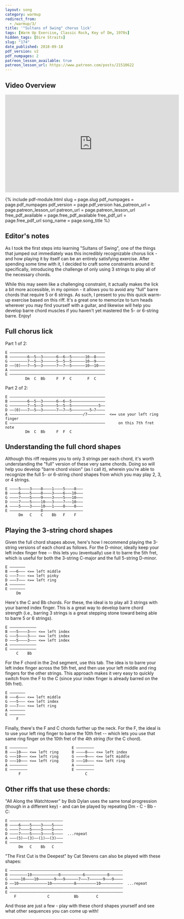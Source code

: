 ```yaml
---
layout: song
category: warmup
redirect_from:
  - /warmup/3/
title: '"Sultans of Swing" chorus lick'
tags: [Warm Up Exercise, Classic Rock, Key of Dm, 1970s]
hidden_tags: [Dire Straits]
slug: "174"
date_published: 2018-09-18
pdf_version: v2
pdf_numpages: 2
patreon_lesson_available: true
patreon_lesson_url: https://www.patreon.com/posts/21510622
---
```


## Video Overview

<iframe width="560" height="315" src="https://www.youtube.com/embed/_MbHAq7Pb4A?showinfo=0" frameborder="0" allowfullscreen></iframe>

{% include pdf-module.html slug = page.slug pdf_numpages = page.pdf_numpages pdf_version = page.pdf_version has_patreon_url = page.patreon_lesson_url patreon_url = page.patreon_lesson_url free_pdf_available = page.free_pdf_available free_pdf_url = page.free_pdf_url song_name = page.song_title %}

## Editor's notes

As I took the first steps into learning "Sultans of Swing", one of the things that jumped out immediately was this incredibly recognizable chorus lick - and how playing it by itself can be an entirely satisfying exercise. After spending some time with it, I decided to craft some constraints around it: specifically, introducing the challenge of only using 3 strings to play all of the necessary chords.

While this may seem like a challenging constraint, it actually makes the lick a bit more accessible, in my opinion - it allows you to avoid any "full" barre chords that require 5 or 6 strings. As such, I present to you this quick warm-up exercise based on this riff. It's a great one to memorize to turn heads wherever you may find yourself with a guitar, and likewise will help you develop barre chord muscles if you haven't yet mastered the 5- or 6-string barre. Enjoy!

## Full chorus lick

Part 1 of 2:

    E –––––––––––––––––––––––––––––––––––––––––––
    B ––––––––6––5––3––––––6––6––5––––––10––8––––
    G ––––––––7––5––3––––––5––5––5––––––10––9––––
    D ––(0)–––7––5––3––––––7––7––5––––––10––10–––
    A –––––––––––––––––––––––––––––––––––––––––––
    E –––––––––––––––––––––––––––––––––––––––––––
             Dm  C  Bb     F  F  C       F  C

Part 2 of 2:

    E –––––––––––––––––––––––––––––––––––––––––––
    B ––––––––6––5––3––––––6––6––5–––––––––––––––
    G ––––––––7––5––3––––––5––5––5––––––––––––5––
    D ––(0)–––7––5––3––––––7––7––5––––––––5–7––––
    A –––––––––––––––––––––––––––––––––/7––––––––  <== use your left ring finger
    E –––––––––––––––––––––––––––––––––––––––––––      on this 7th fret note
             Dm  C  Bb     F  F  C

## Understanding the full chord shapes

Although this riff requires you to only 3 strings per each chord, it's worth understanding the "full" version of these very same chords. Doing so will help you develop "barre chord vision" (as I call it), wherein you're able to recognize the full 5- or 6-string chord shapes from which you may play 2, 3, or 4 strings.

    E ––––5––––3––––8––––1––––5––––8–––
    B ––––6––––5––––8––––3––––6–––10–––
    G ––––7––––5––––9––––3––––5–––10–––
    D ––––7––––5––––10–––3––––7–––10–––
    A ––––5––––3––––10–––1––––8––––8–––
    E ––––––––––––––8––––––––––––––––––
          Dm   C    C    Bb   F    F   

## Playing the 3-string chord shapes

Given the full chord shapes above, here's how I recommend playing the 3-string versions of each chord as follows. For the D-minor, ideally keep your left index finger free -- this lets you (eventually) use it to barre the 5th fret, which is useful for both the 3-string C-major and the full 5-string D-minor.

    E –––––––
    B –––6––– <== left middle
    G –––7––– <== left pinky
    D –––7––– <== left ring
    A –––––––
    E –––––––
         Dm  

Here's the C and Bb chords. For these, the ideal is to play all 3 strings with your barred index finger. This is a great way to develop barre chord strength (i.e., barring 3 strings is a great stepping stone toward being able to barre 5 or 6 strings).

    E ––––––––––––
    B –––5––––3––– <== left index
    G –––5––––3––– <== left index
    D –––5––––3––– <== left index
    A ––––––––––––
    E ––––––––––––
         C    Bb  

For the F chord in the 2nd segment, use this tab. The idea is to barre your left index finger across the 5th fret, and then use your left middle and ring fingers for the other strings. This approach makes it very easy to quickly switch from the F to the C (since your index finger is already barred on the 5th fret).

    E –––––––
    B –––6––– <== left middle
    G –––5––– <== left index
    D –––7––– <== left ring
    A –––––––
    E –––––––
         F

Finally, there's the F and C chords further up the neck. For the F, the ideal is to use your left ring finger to barre the 10th fret -- which lets you use that same ring finger on the 10th fret of the 4th string (for the C chord).

    E ––––––––                    E ––––––––
    B –––10––– <== left ring      B ––––8––– <== left index
    G –––10––– <== left ring      G ––––9––– <== left middle
    D –––10––– <== left ring      D –––10––– <== left ring
    A ––––––––                    A ––––––––
    E ––––––––                    E ––––––––
          F                             C

## Other riffs that use these chords:

"All Along the Watchtower" by Bob Dylan uses the same tonal progression (though in a different key) - and can be played by repeating Dm - C - Bb - C:

    E ––––––––––––––––––––––––
    B ––––6––––5––––3––––5––––
    G ––––7––––5––––3––––5––––
    D ––––7––––5––––3––––5––––  ...repeat
    A –––(5)––(3)––(1)––(3)–––
    E ––––––––––––––––––––––––
          Dm   C    Bb   C    

"The First Cut is the Deepest" by Cat Stevens can also be played with these shapes:

    E –––––––––––––––––––––––––––––––––––––––––––––––––––
    B ––––––––10––––––––––––8––––––––––6––––––––––8––––––
    G –––––10––––10–––––––9–––9––––––7–––7––––––9–––9––––
    D ––10–––––––––––––10––––––––––8–––––––––10––––––––––  ...repeat
    A –––––––––––––––––––––––––––––––––––––––––––––––––––
    E –––––––––––––––––––––––––––––––––––––––––––––––––––
        F              C           Bb        C

And those are just a few - play with these chord shapes yourself and see what other sequences you can come up with!
